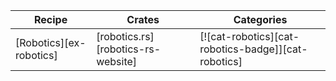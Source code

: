 | Recipe | Crates | Categories |
|---|---|---|
| [Robotics][ex-robotics] | [robotics.rs][robotics-rs-website] | [![cat-robotics][cat-robotics-badge]][cat-robotics]  |
